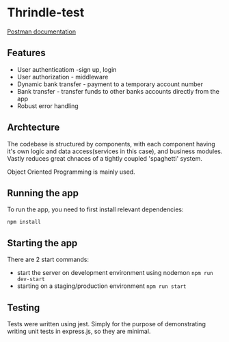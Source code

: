 # Thrindle-test

[Postman documentation](https://documenter.getpostman.com/view/17261000/2s9YeBfDzi)

## Features
- User authenticatiom -sign up, login
- User authorization - middleware
- Dynamic bank transfer - payment to a temporary account number
- Bank transfer - transfer funds to other banks accounts directly from the app
- Robust error handling

## Archtecture
The codebase is structured by components, with each component having it's own logic and data access(services in this case), and business modules.
Vastly reduces great chnaces of a tightly coupled 'spaghetti' system.

Object Oriented Programming is mainly used.

## Running the app
To run the app, you need to first install relevant dependencies:
```
npm install
```

## Starting the app
There are 2 start commands:
  - start the server on development environment using nodemon ```npm run dev-start```
  - starting on a staging/production environment ```npm run start```

## Testing
Tests were written using jest. Simply for the purpose of demonstrating writing unit tests in express.js, so they are minimal.
